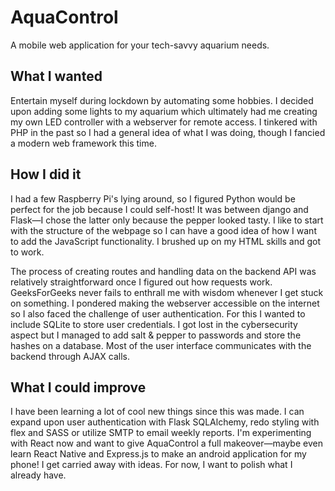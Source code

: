 # AquaControl
 A mobile web application for your tech-savvy aquarium needs.

## What I wanted
Entertain myself during lockdown by automating some hobbies. I decided upon adding some lights to my aquarium which ultimately had me creating my own LED controller with a webserver for remote access. I tinkered with PHP in the past so I had a general idea of what I was doing, though I fancied a modern web framework this time.
## How I did it
I had a few Raspberry Pi's lying around, so I figured Python would be perfect for the job because I could self-host! It was between django and Flask—I chose the latter only because the pepper looked tasty. I like to start with the structure of the webpage so I can have a good idea of how I want to add the JavaScript functionality. I brushed up on my HTML skills and got to work.

The process of creating routes and handling data on the backend API was relatively straightforward once I figured out how requests work. GeeksForGeeks never fails to enthrall me with wisdom whenever I get stuck on something. I pondered making the webserver accessible on the internet so I also faced the challenge of user authentication. For this I wanted to include SQLite to store user credentials. I got lost in the cybersecurity aspect but I managed to add salt & pepper to passwords and store the hashes on a database. Most of the user interface communicates with the backend through AJAX calls.

## What I could improve
I have been learning a lot of cool new things since this was made. I can expand upon user authentication with Flask SQLAlchemy, redo styling with flex and SASS or utilize SMTP to email weekly reports. I'm experimenting with React now and want to give AquaControl a full makeover—maybe even learn React Native and Express.js to make an android application for my phone! I get carried away with ideas. For now, I want to polish what I already have.
